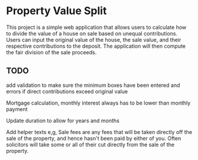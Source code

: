 # Property Value Split

This project is a simple web application that allows users to calculate how to divide the value of a house on sale based on unequal contributions. Users can input the original value of the house, the sale value, and their respective contributions to the deposit. The application will then compute the fair division of the sale proceeds.

## TODO

add validation to make sure the minimum boxes have been entered and errors if direct contributions exceed original value

Mortgage calculation, monthly interest always has to be lower than monthly payment

Update duration to allow for years and months

Add helper texts
e,g, Sale fees are any fees that will be taken directly off the sale of the property, and hence hasn't been paid by either of you. Often solicitors will take some or all of their cut directly from the sale of the property.
